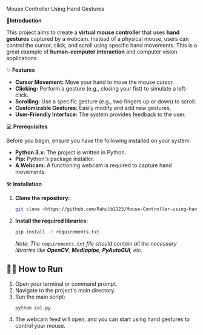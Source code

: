 Mouse Controller Using Hand Gestures

🚀**Introduction**

This project aims to create a **virtual mouse controller** that uses **hand gestures** captured by a webcam. Instead of a physical mouse, users can control the cursor, click, and scroll using specific hand movements. This is a great example of **human-computer interaction** and computer vision applications.

✨ **Features**

  * **Cursor Movement:** Move your hand to move the mouse cursor.
  * **Clicking:** Perform a gesture (e.g., closing your fist) to simulate a left-click.
  * **Scrolling:** Use a specific gesture (e.g., two fingers up or down) to scroll.
  * **Customizable Gestures:** Easily modify and add new gestures.
  * **User-Friendly Interface:** The system provides feedback to the user.

💻 **Prerequisites**

Before you begin, ensure you have the following installed on your system:

  * **Python 3.x:** The project is written in Python.
  * **Pip:** Python's package installer.
  * **A Webcam:** A functioning webcam is required to capture hand movements.

🛠️ **Installation**

1.  **Clone the repository:**

    ```bash
    git clone <https://github.com/Rahulb1123/Mouse-Controller-using-hand-gesture.git>
    ```

2.  **Install the required libraries:**

    ```bash
    pip install -r requirements.txt
    ```

    *Note: The `requirements.txt` file should contain all the necessary libraries like **OpenCV**, **Mediapipe**, **PyAutoGUI**, etc.*

## 🏃‍♀️ **How to Run**

1.  Open your terminal or command prompt.
2.  Navigate to the project's main directory.
3.  Run the main script:
    ```bash
    python cal.py
    ```
4.  The webcam feed will open, and you can start using hand gestures to control your mouse.


